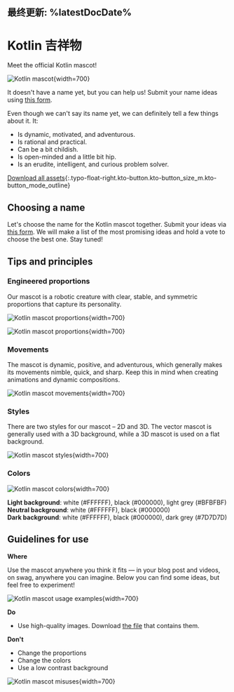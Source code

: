 [//]: # (title: Kotlin 吉祥物)

最终更新: %latestDocDate%
---

# Kotlin 吉祥物

Meet the official Kotlin mascot!

![Kotlin mascot](mascot-main.png){width=700}

It doesn't have a name yet, but you can help us! Submit your name ideas using [this form](https://forms.gle/yktEz3xCAwKEm9cx9).

Even though we can't say its name yet, we can definitely tell a few things about it. It:
* Is dynamic, motivated, and adventurous.
* Is rational and practical.
* Can be a bit childish.
* Is open-minded and a little bit hip.
* Is an erudite, intelligent, and curious problem solver.

[Download all assets](https://drive.google.com/file/d/1fJrVCSXTuD9tcVy2BMlmx0B-rxAsdvtN){:.typo-float-right.kto-button.kto-button_size_m.kto-button_mode_outline}

## Choosing a name

Let's choose the name for the Kotlin mascot together. Submit your ideas via [this form](https://forms.gle/yktEz3xCAwKEm9cx9).
We will make a list of the most promising ideas and hold a vote to choose the best one. Stay tuned!

## Tips and principles

### Engineered proportions

Our mascot is a robotic creature with clear, stable, and symmetric proportions that capture its personality.

![Kotlin mascot proportions](mascot-proportions-main.png){width=700}

![Kotlin mascot proportions](mascot-proportions.png){width=700}

### Movements

The mascot is dynamic, positive, and adventurous, which generally makes its movements nimble, quick, and sharp.
Keep this in mind when creating animations and dynamic compositions.

![Kotlin mascot movements](mascot-movements.png){width=700}

### Styles

There are two styles for our mascot – 2D and 3D. The vector mascot is generally used with a 3D background,
while a 3D mascot is used on a flat background.

![Kotlin mascot styles](mascot-styles.png){width=700}

### Colors

![Kotlin mascot colors](mascot-colors.png){width=700}

**Light background**: white (#FFFFFF), black (#000000), light grey (#BFBFBF)  
**Neutral background**: white (#FFFFFF), black (#000000)  
**Dark background**: white (#FFFFFF), black (#000000), dark grey (#7D7D7D)

## Guidelines for use

**Where**

Use the mascot anywhere you think it fits — in your blog post and videos, on swag, anywhere you can imagine. Below you
can find some ideas, but feel free to experiment!

![Kotlin mascot usage examples](mascot-usage.png){width=700}

**Do**
* Use high-quality images. Download [the file](https://drive.google.com/file/d/1fJrVCSXTuD9tcVy2BMlmx0B-rxAsdvtN)
that contains them.

**Don't**
* Change the proportions
* Change the colors
* Use a low contrast background

![Kotlin mascot misuses](mascot-misuse.png){width=700}

